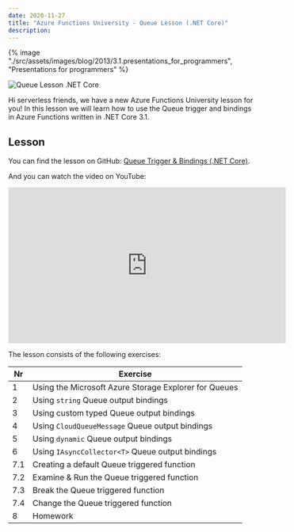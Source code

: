 ```yaml
---
date: 2020-11-27
title: "Azure Functions University - Queue Lesson (.NET Core)"
description:
---
```


{% image "./src/assets/images/blog/2013/3.1.presentations_for_programmers", "Presentations for programmers" %}

![Queue Lesson .NET Core](/articles/2020/46.AzureFunctionsUniversity_Queue_Lesson_dotnetcore.png)

Hi serverless friends, we have a new Azure Functions University lesson for you! In this lesson we will learn how to use the Queue trigger and bindings in Azure Functions written in .NET Core 3.1.

## Lesson

You can find the lesson on GitHub: [Queue Trigger & Bindings (.NET Core)](https://github.com/marcduiker/azure-functions-university/blob/main/lessons/dotnetcore31/queue/README.md).

And you can watch the video on YouTube:

<iframe width="560" height="315" src="https://www.youtube.com/embed/nKJUwW6SGZo" title="YouTube video player" frameborder="0" allow="accelerometer; autoplay; clipboard-write; encrypted-media; gyroscope; picture-in-picture" allowfullscreen></iframe>

The lesson consists of the following exercises:

|Nr|Exercise
|-|-
|1|Using the Microsoft Azure Storage Explorer for Queues
|2|Using `string` Queue output bindings
|3|Using custom typed Queue output bindings
|4|Using `CloudQueueMessage` Queue output bindings
|5|Using `dynamic` Queue output bindings
|6|Using `IAsyncCollector<T>` Queue output bindings
|7.1|Creating a default Queue triggered function
|7.2|Examine & Run the Queue triggered function
|7.3|Break the Queue triggered function
|7.4|Change the Queue triggered function
|8|Homework